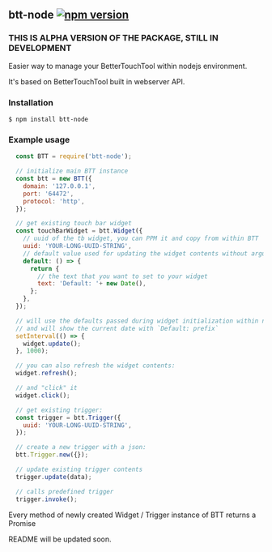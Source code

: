 ## btt-node [![npm version](https://badge.fury.io/js/btt-node.svg)](https://badge.fury.io/js/btt-node)

### THIS IS ALPHA VERSION OF THE PACKAGE, STILL IN DEVELOPMENT

Easier way to manage your BetterTouchTool within nodejs environment.

It's based on BetterTouchTool built in webserver API.

### Installation
`$ npm install btt-node`

### Example usage

```js
  const BTT = require('btt-node');

  // initialize main BTT instance
  const btt = new BTT({
    domain: '127.0.0.1',
    port: '64472',
    protocol: 'http',
  });

  // get existing touch bar widget
  const touchBarWidget = btt.Widget({
    // uuid of the tb widget, you can PPM it and copy from within BTT
    uuid: 'YOUR-LONG-UUID-STRING',
    // default value used for updating the widget contents without arguments
    default: () => {
      return {
        // the text that you want to set to your widget
        text: 'Default: '+ new Date(),
      };
    },
  });

  // will use the defaults passed during widget initialization within node
  // and will show the current date with `Default: prefix`
  setInterval(() => {
    widget.update();
  }, 1000);

  // you can also refresh the widget contents:
  widget.refresh();

  // and "click" it 
  widget.click();

  // get existing trigger: 
  const trigger = btt.Trigger({
    uuid: 'YOUR-LONG-UUID-STRING',
  });

  // create a new trigger with a json: 
  btt.Trigger.new({});

  // update existing trigger contents
  trigger.update(data);

  // calls predefined trigger
  trigger.invoke();
```

Every method of newly created Widget / Trigger instance of BTT returns a Promise<void>

README will be updated soon.